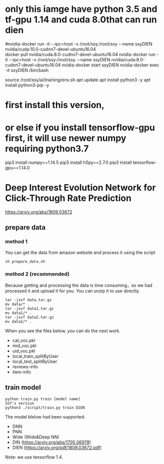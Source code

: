 # only this iamge have python 3.5 and tf-gpu 1.14 and cuda 8.0that can run dien
#nvidia-docker run -it --ipc=host -v /root/ssy:/root/ssy --name ssyDIEN  nvidia/cuda:10.0-cudnn7-devel-ubuntu16.04  
docker pull nvidia/cuda:8.0-cudnn7-devel-ubuntu16.04
nvidia-docker run -it --ipc=host -v /root/ssy:/root/ssy --name ssyDIEN   nvidia/cuda:8.0-cudnn7-devel-ubuntu16.04
nvidia-docker start ssyDIEN
nvidia-docker exec -it ssyDIEN /bin/bash

source /root/ssy/ai/training/env.sh
apt update
apt install python3 -y
apt install python3-pip -y
# first install this version,
# or else if you install tensorflow-gpu first, it will use newer numpy requiring python3.7
pip3 install numpy==1.14.5
pip3 install h5py==2.7.0
pip3 install tensorflow-gpu==1.14.0




# Deep Interest Evolution Network for Click-Through Rate Prediction
https://arxiv.org/abs/1809.03672
## prepare data
### method 1
You can get the data from amazon website and process it using the script
```
sh prepare_data.sh
```
### method 2 (recommended)
Because getting and processing the data is time consuming，so we had processed it and upload it for you. You can unzip it to use directly.
```
tar -jxvf data.tar.gz
mv data/* .
tar -jxvf data1.tar.gz
mv data1/* .
tar -jxvf data2.tar.gz
mv data2/* .
```
When you see the files below, you can do the next work. 
- cat_voc.pkl 
- mid_voc.pkl 
- uid_voc.pkl 
- local_train_splitByUser 
- local_test_splitByUser 
- reviews-info
- item-info
## train model
```
python train.py train [model name] 
SSY's version
python3 ./script/train.py train DIEN
```
The model blelow had been supported: 
- DNN 
- PNN 
- Wide (Wide&Deep NN) 
- DIN  (https://arxiv.org/abs/1705.06978) 
- DIEN (https://arxiv.org/pdf/1809.03672.pdf) 

Note: we use tensorflow 1.4.
